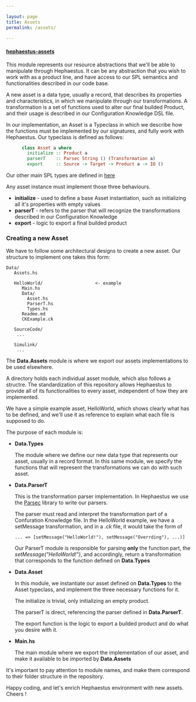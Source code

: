 ```yaml
---

layout: page
title: Assets
permalink: /assets/

---
```



#### [hephaestus-assets](https://github.com/hephaestus-ng/hephaestus-assets)

This module represents our resource abstractions that we'll be able to manipulate through Hephaestus. It can be any abstraction that you wish to work with as a product line, and have access to our SPL semantics and functionalities described in our code base.

A new asset is a data type, usually a record, that describes its properties and characteristics, in which we manipulate through our transformations. A transformation is a set of functions used to alter our final builded Product, and their usage is described in our Configuration Knowledge DSL file.

In our implementation, an Asset is a Typeclass in which we describe how the functions must be implemented by our signatures, and fully work with Hephaestus. Our typeclass is defined as follows:

```haskell
      class Asset a where
        initialize :: Product a
        parserT    :: Parsec String () (Transformation a)
        export     :: Source -> Target -> Product a -> IO ()
```


Our other main SPL types are defined in [here](https://github.com/hephaestus-ng/hephaestus-spl/blob/master/src/Data/SPL.hs)

Any asset instance must implement those three behaviours.

*   **initialize** \- used to define a base Asset instantiation, such as initializing all it's properties with empty values
*   **parserT** \- refers to the parser that will recognize the transformations described in our Configuration Knowledge
*   **export** \- logic to export a final builded product



### Creating a new Asset

We have to follow some architectural designs to create a new asset. Our structure to implement one takes this form:

```
Data/
   Assets.hs

   HelloWorld/                    <- example
      Main.hs
      Data/
        Asset.hs
        ParserT.hs
        Types.hs
      Readme.md
      CKExample.ck

   SourceCode/
    ...

   Simulink/
    ...
```


The **Data.Assets** module is where we export our assets implementations to be used elsewhere.

A directory holds each individual asset module, which also follows a structre. The standardization of this repository allows Hephaestus to provide all of its functionalities to every asset, independent of how they are implemented.

We have a simple example asset, HelloWorld, which shows clearly what has to be defined, and we'll use it as reference to explain what each file
is supposed to do.

The purpose of each module is:

*   **Data.Types**  

    The module where we define our new data type that represents our asset, usually in a record format. In this same module, we specify the functions that will represent the transformations we can do with such asset.

*   **Data.ParserT**  

    This is the transformation parser implementation. In Hephaestus we use the [Parsec](http://hackage.haskell.org/package/parsec) library to write our parsers.

    The parser must read and interpret the transformation part of a Confuration Knowledge file. In the HelloWorld example, we have a setMessage transformation, and in a .ck file, it would take the form of

    ```
    ... => [setMessage("HelloWorld!"), setMessage("Overrding"), ...)]
    ```

    Our ParserT module is responsible for parsing **only** the function part, the *setMessage("HelloWorld!")*, and accordingly, return a transformation that corresponds to the function defined on **Data.Types**

*   **Data.Asset**

    In this module, we instantiate our asset defined on **Data.Types** to the Asset typeclass, and implement the three necessary functions for it.

    The initialize is trivial, only initializing an empty product.

    The parserT is direct, referencing the parser defined in **Data.ParserT**.

    The export function is the logic to export a builded product and do what you
    desire with it.

*   **Main.hs**    

    The main module where we export the implementation of our asset, and make it available to be imported by **Data.Assets**

It's important to pay attention to module names, and make them correspond to their folder structure in the repository.

Happy coding, and let's enrich Hephaestus environment with new assets. Cheers !
